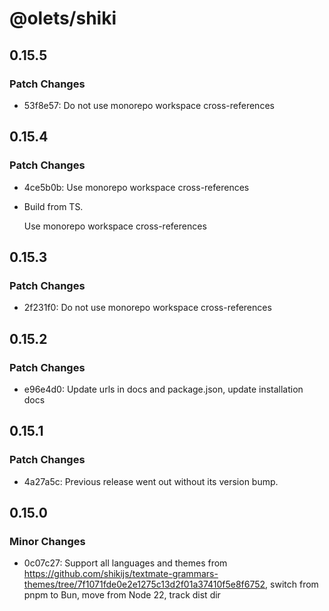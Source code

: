 # @olets/shiki

## 0.15.5

### Patch Changes

- 53f8e57: Do not use monorepo workspace cross-references

## 0.15.4

### Patch Changes

- 4ce5b0b: Use monorepo workspace cross-references
- Build from TS.

  Use monorepo workspace cross-references

## 0.15.3

### Patch Changes

- 2f231f0: Do not use monorepo workspace cross-references

## 0.15.2

### Patch Changes

- e96e4d0: Update urls in docs and package.json, update installation docs

## 0.15.1

### Patch Changes

- 4a27a5c: Previous release went out without its version bump.

## 0.15.0

### Minor Changes

- 0c07c27: Support all languages and themes from https://github.com/shikijs/textmate-grammars-themes/tree/7f1071fde0e2e1275c13d2f01a37410f5e8f6752, switch from pnpm to Bun, move from Node 22, track dist dir
